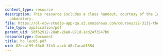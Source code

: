 ```yaml
---
content_type: resource
description: This resource includes a class handout, courtesy of the Idaho National
  Laboratory.
file: https://ol-ocw-studio-app-qa.s3.amazonaws.com/courses/22-313j-thermal-hydraulics-in-power-technology-spring-2007/82ecaf9963c831b3accbd8c7acad1854_ho_lec05.pdf
file_type: application/pdf
parent_uid: 5df62912-28ab-26e8-071d-1dd24f3547b0
resourcetype: Document
title: ho_lec05.pdf
uid: 82ecaf99-63c8-31b3-accb-d8c7acad1854
---
```


